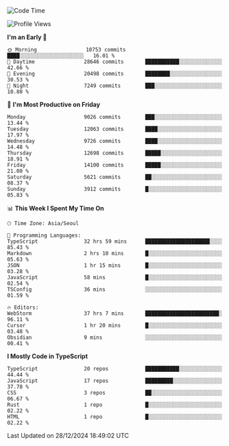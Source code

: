 <!--START_SECTION:waka-->
![Code Time](http://img.shields.io/badge/Code%20Time-7%2C137%20hrs%2018%20mins-blue)

![Profile Views](http://img.shields.io/badge/Profile%20Views-0-blue)

**I'm an Early 🐤** 

```text
🌞 Morning                10753 commits       ████░░░░░░░░░░░░░░░░░░░░░   16.01 % 
🌆 Daytime                28646 commits       ███████████░░░░░░░░░░░░░░   42.66 % 
🌃 Evening                20498 commits       ████████░░░░░░░░░░░░░░░░░   30.53 % 
🌙 Night                  7249 commits        ███░░░░░░░░░░░░░░░░░░░░░░   10.80 % 
```
📅 **I'm Most Productive on Friday** 

```text
Monday                   9026 commits        ███░░░░░░░░░░░░░░░░░░░░░░   13.44 % 
Tuesday                  12063 commits       ████░░░░░░░░░░░░░░░░░░░░░   17.97 % 
Wednesday                9726 commits        ████░░░░░░░░░░░░░░░░░░░░░   14.48 % 
Thursday                 12698 commits       █████░░░░░░░░░░░░░░░░░░░░   18.91 % 
Friday                   14100 commits       █████░░░░░░░░░░░░░░░░░░░░   21.00 % 
Saturday                 5621 commits        ██░░░░░░░░░░░░░░░░░░░░░░░   08.37 % 
Sunday                   3912 commits        █░░░░░░░░░░░░░░░░░░░░░░░░   05.83 % 
```


📊 **This Week I Spent My Time On** 

```text
🕑︎ Time Zone: Asia/Seoul

💬 Programming Languages: 
TypeScript               32 hrs 59 mins      █████████████████████░░░░   85.43 % 
Markdown                 2 hrs 10 mins       █░░░░░░░░░░░░░░░░░░░░░░░░   05.63 % 
JSON                     1 hr 15 mins        █░░░░░░░░░░░░░░░░░░░░░░░░   03.28 % 
JavaScript               58 mins             █░░░░░░░░░░░░░░░░░░░░░░░░   02.54 % 
TSConfig                 36 mins             ░░░░░░░░░░░░░░░░░░░░░░░░░   01.59 % 

🔥 Editors: 
WebStorm                 37 hrs 7 mins       ████████████████████████░   96.11 % 
Cursor                   1 hr 20 mins        █░░░░░░░░░░░░░░░░░░░░░░░░   03.48 % 
Obsidian                 9 mins              ░░░░░░░░░░░░░░░░░░░░░░░░░   00.41 % 
```

**I Mostly Code in TypeScript** 

```text
TypeScript               20 repos            ███████████░░░░░░░░░░░░░░   44.44 % 
JavaScript               17 repos            █████████░░░░░░░░░░░░░░░░   37.78 % 
CSS                      3 repos             ██░░░░░░░░░░░░░░░░░░░░░░░   06.67 % 
Rust                     1 repo              █░░░░░░░░░░░░░░░░░░░░░░░░   02.22 % 
HTML                     1 repo              █░░░░░░░░░░░░░░░░░░░░░░░░   02.22 % 
```




 Last Updated on 28/12/2024 18:49:02 UTC
<!--END_SECTION:waka-->
